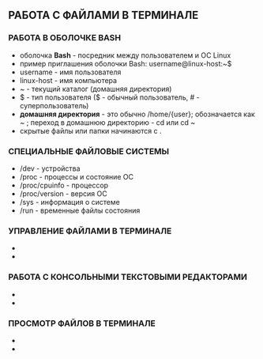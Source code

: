## РАБОТА С ФАЙЛАМИ В ТЕРМИНАЛЕ

### РАБОТА В ОБОЛОЧКЕ BASH
* оболочка **Bash** - посредник между пользователем и ОС Linux
* пример приглашения оболочки Bash: username@linux-host:~$
* username - имя пользователя
* linux-host - имя компьютера
* ~ - текущий каталог (домашняя директория)
* $ - тип пользователя ($ - обычный пользователь, # - суперпользователь)
* **домашняя директория** - это обычно /home/{user}; обозначается как ~ ; переход в домашнюю директорию - cd или cd ~
* скрытые файлы или папки начинаются с .

### СПЕЦИАЛЬНЫЕ ФАЙЛОВЫЕ СИСТЕМЫ
* /dev - устройства
* /proc - процессы и состояние ОС
* /proc/cpuinfo - процессор
* /proc/version - версия ОС
* /sys - информация о системе
* /run - временные файлы состояния

### УПРАВЛЕНИЕ ФАЙЛАМИ В ТЕРМИНАЛЕ
* 
* 

### РАБОТА С КОНСОЛЬНЫМИ ТЕКСТОВЫМИ РЕДАКТОРАМИ
* 
* 

### ПРОСМОТР ФАЙЛОВ В ТЕРМИНАЛЕ
* 
* 
